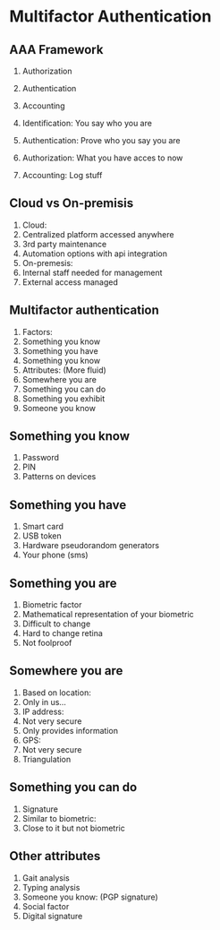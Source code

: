 # Multifactor Authentication

## AAA Framework

1. Authorization
1. Authentication
1. Accounting

1. Identification: You say who you are
1. Authentication: Prove who you say you are
1. Authorization: What you have acces to now
1. Accounting: Log stuff

## Cloud vs On-premisis

1. Cloud:
 1. Centralized platform accessed anywhere
 1. 3rd party maintenance
 1. Automation options with api integration
1. On-premesis:
 1. Internal staff needed for management
 1. External access managed

## Multifactor authentication

1. Factors:
 1. Something you know
 1. Something you have
 1. Something you know
1. Attributes: (More fluid)
 1. Somewhere you are
 1. Something you can do
 1. Something you exhibit
 1. Someone you know

## Something you know

1. Password
1. PIN
1. Patterns on devices

## Something you have

1. Smart card
1. USB token
1. Hardware pseudorandom generators
1. Your phone (sms)

## Something you are

1. Biometric factor
1. Mathematical representation of your biometric
1. Difficult to change
 1. Hard to change retina
1. Not foolproof

## Somewhere you are

1. Based on location:
 1. Only in us...
1. IP address:
 1. Not very secure
 1. Only provides information
1. GPS:
 1. Not very secure
 1. Triangulation

## Something you can do

1. Signature
1. Similar to biometric:
 1. Close to it but not biometric

## Other attributes

1. Gait analysis
1. Typing analysis
1. Someone you know: (PGP signature)
 1. Social factor
 1. Digital signature
